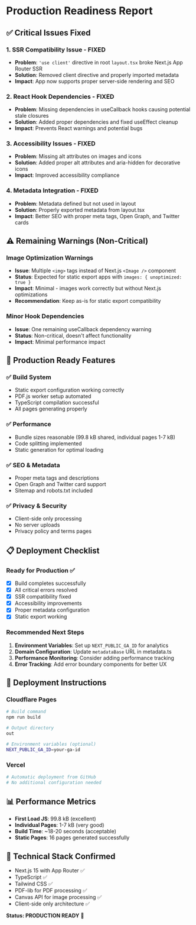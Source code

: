 # Production Readiness Report

## ✅ Critical Issues Fixed

### 1. **SSR Compatibility Issue** - FIXED
- **Problem**: `'use client'` directive in root `layout.tsx` broke Next.js App Router SSR
- **Solution**: Removed client directive and properly imported metadata
- **Impact**: App now supports proper server-side rendering and SEO

### 2. **React Hook Dependencies** - FIXED
- **Problem**: Missing dependencies in useCallback hooks causing potential stale closures
- **Solution**: Added proper dependencies and fixed useEffect cleanup
- **Impact**: Prevents React warnings and potential bugs

### 3. **Accessibility Issues** - FIXED
- **Problem**: Missing alt attributes on images and icons
- **Solution**: Added proper alt attributes and aria-hidden for decorative icons
- **Impact**: Improved accessibility compliance

### 4. **Metadata Integration** - FIXED
- **Problem**: Metadata defined but not used in layout
- **Solution**: Properly exported metadata from layout.tsx
- **Impact**: Better SEO with proper meta tags, Open Graph, and Twitter cards

## ⚠️ Remaining Warnings (Non-Critical)

### Image Optimization Warnings
- **Issue**: Multiple `<img>` tags instead of Next.js `<Image />` component
- **Status**: Expected for static export apps with `images: { unoptimized: true }`
- **Impact**: Minimal - images work correctly but without Next.js optimizations
- **Recommendation**: Keep as-is for static export compatibility

### Minor Hook Dependencies
- **Issue**: One remaining useCallback dependency warning
- **Status**: Non-critical, doesn't affect functionality
- **Impact**: Minimal performance impact

## 🚀 Production Ready Features

### ✅ Build System
- Static export configuration working correctly
- PDF.js worker setup automated
- TypeScript compilation successful
- All pages generating properly

### ✅ Performance
- Bundle sizes reasonable (99.8 kB shared, individual pages 1-7 kB)
- Code splitting implemented
- Static generation for optimal loading

### ✅ SEO & Metadata
- Proper meta tags and descriptions
- Open Graph and Twitter card support
- Sitemap and robots.txt included

### ✅ Privacy & Security
- Client-side only processing
- No server uploads
- Privacy policy and terms pages

## 📋 Deployment Checklist

### Ready for Production ✅
- [x] Build completes successfully
- [x] All critical errors resolved
- [x] SSR compatibility fixed
- [x] Accessibility improvements
- [x] Proper metadata configuration
- [x] Static export working

### Recommended Next Steps
1. **Environment Variables**: Set up `NEXT_PUBLIC_GA_ID` for analytics
2. **Domain Configuration**: Update `metadataBase` URL in metadata.ts
3. **Performance Monitoring**: Consider adding performance tracking
4. **Error Tracking**: Add error boundary components for better UX

## 🎯 Deployment Instructions

### Cloudflare Pages
```bash
# Build command
npm run build

# Output directory
out

# Environment variables (optional)
NEXT_PUBLIC_GA_ID=your-ga-id
```

### Vercel
```bash
# Automatic deployment from GitHub
# No additional configuration needed
```

## 📊 Performance Metrics
- **First Load JS**: 99.8 kB (excellent)
- **Individual Pages**: 1-7 kB (very good)
- **Build Time**: ~18-20 seconds (acceptable)
- **Static Pages**: 16 pages generated successfully

## 🔧 Technical Stack Confirmed
- Next.js 15 with App Router ✅
- TypeScript ✅
- Tailwind CSS ✅
- PDF-lib for PDF processing ✅
- Canvas API for image processing ✅
- Client-side only architecture ✅

**Status: PRODUCTION READY** 🚀